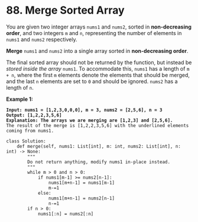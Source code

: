 # 88. Merge Sorted Array

You are given two integer arrays `nums1` and `nums2`, sorted in **non-decreasing order**, and two integers `m` and `n`, representing the number of elements in `nums1` and `nums2` respectively.

**Merge** `nums1` and `nums2` into a single array sorted in **non-decreasing order**.

The final sorted array should not be returned by the function, but instead be _stored inside the array_ `nums1`. To accommodate this, `nums1` has a length of `m + n`, where the first `m` elements denote the elements that should be merged, and the last `n` elements are set to `0` and should be ignored. `nums2` has a length of `n`.

&#x20;

**Example 1:**

<pre><code><strong>Input: nums1 = [1,2,3,0,0,0], m = 3, nums2 = [2,5,6], n = 3
</strong><strong>Output: [1,2,2,3,5,6]
</strong><strong>Explanation: The arrays we are merging are [1,2,3] and [2,5,6].
</strong>The result of the merge is [1,2,2,3,5,6] with the underlined elements coming from nums1.
</code></pre>

```
class Solution:
    def merge(self, nums1: List[int], m: int, nums2: List[int], n: int) -> None:
        """
        Do not return anything, modify nums1 in-place instead.
        """
        while m > 0 and n > 0:
            if nums1[m-1] >= nums2[n-1]:
                nums1[m+n-1] = nums1[m-1]
                m-=1
            else:
                nums1[m+n-1] = nums2[n-1]
                n-=1
        if n > 0:
            nums1[:n] = nums2[:n]
        
        
```
